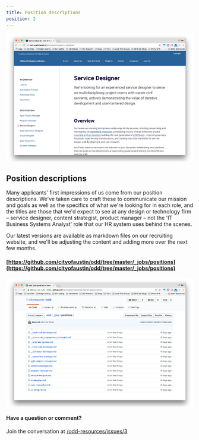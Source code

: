 ```yaml
---
title: Position descriptions
position: 2
---
```


![position-description.jpg](/assets/img/projects/becoming-odd/odd-position-desc.jpg)


## Position descriptions

Many applicants' first impressions of us come from our position descriptions. We've taken care to craft these to communicate our mission and goals as well as the specifics of what we're looking for in each role, and the titles are those that we'd expect to see at any design or technology firm – service designer, content strategist, product manager – not the 'IT Business Systems Analyst' role that our HR system uses behind the scenes.

Our latest versions are available as markdown files on our recruiting website, and we'll be adjusting the content and adding more over the next few months.

#### [https://github.com/cityofaustin/odd/tree/master/_jobs/positions](https://github.com/cityofaustin/odd/tree/master/_jobs/positions)


![odd-positions-github.jpg](/assets/img/projects/becoming-odd/odd-positions-github.jpg)




#### Have a question or comment?
Join the conversation at [/odd-resources/issues/3](https://github.com/cityofaustin/odd-resources/issues/3)
